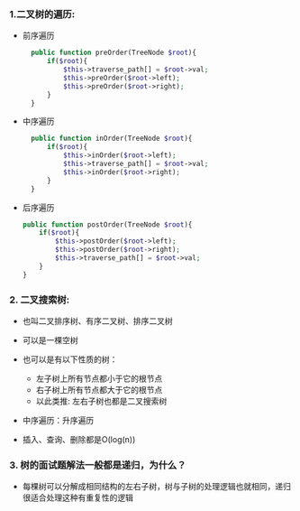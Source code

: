 ### 1.二叉树的遍历:
- 前序遍历
  ```php
    public function preOrder(TreeNode $root){
        if($root){
            $this->traverse_path[] = $root->val;
            $this->preOrder($root->left);
            $this->preOrder($root->right);
        }
    }
    ```
- 中序遍历
  ```php
    public function inOrder(TreeNode $root){
        if($root){
            $this->inOrder($root->left);
            $this->traverse_path[] = $root->val;
            $this->inOrder($root->right);
        }
    }
  ```
- 后序遍历
    ```php 
    public function postOrder(TreeNode $root){
        if($root){
            $this->postOrder($root->left);
            $this->postOrder($root->right);
            $this->traverse_path[] = $root->val;
        }
    }
    ```
  
### 2. 二叉搜索树:
- 也叫二叉排序树、有序二叉树、排序二叉树
- 可以是一棵空树
- 也可以是有以下性质的树：
    - 左子树上所有节点都小于它的根节点
    - 右子树上所有节点都大于它的根节点
    - 以此类推: 左右子树也都是二叉搜索树
    
- 中序遍历：升序遍历
- 插入、查询、删除都是O(log(n))

### 3. 树的面试题解法一般都是递归，为什么？
- 每棵树可以分解成相同结构的左右子树，树与子树的处理逻辑也就相同，递归很适合处理这种有重复性的逻辑